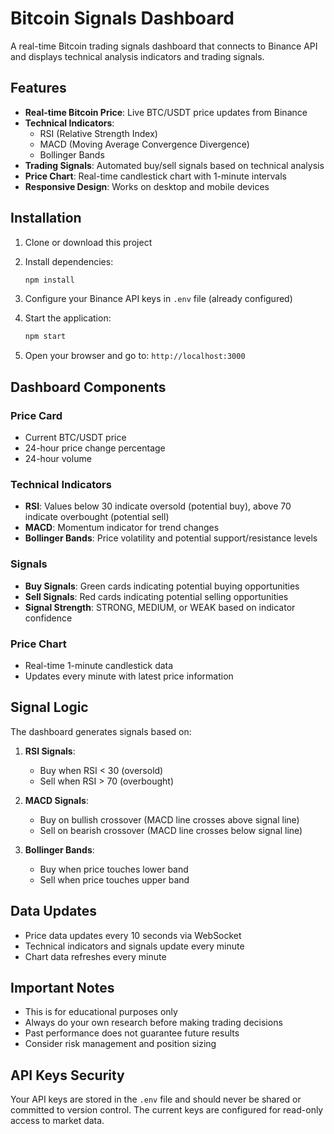 # Bitcoin Signals Dashboard

A real-time Bitcoin trading signals dashboard that connects to Binance API and displays technical analysis indicators and trading signals.

## Features

- **Real-time Bitcoin Price**: Live BTC/USDT price updates from Binance
- **Technical Indicators**:
  - RSI (Relative Strength Index)
  - MACD (Moving Average Convergence Divergence)
  - Bollinger Bands
- **Trading Signals**: Automated buy/sell signals based on technical analysis
- **Price Chart**: Real-time candlestick chart with 1-minute intervals
- **Responsive Design**: Works on desktop and mobile devices

## Installation

1. Clone or download this project
2. Install dependencies:
   ```bash
   npm install
   ```

3. Configure your Binance API keys in `.env` file (already configured)

4. Start the application:
   ```bash
   npm start
   ```

5. Open your browser and go to: `http://localhost:3000`

## Dashboard Components

### Price Card
- Current BTC/USDT price
- 24-hour price change percentage
- 24-hour volume

### Technical Indicators
- **RSI**: Values below 30 indicate oversold (potential buy), above 70 indicate overbought (potential sell)
- **MACD**: Momentum indicator for trend changes
- **Bollinger Bands**: Price volatility and potential support/resistance levels

### Signals
- **Buy Signals**: Green cards indicating potential buying opportunities
- **Sell Signals**: Red cards indicating potential selling opportunities
- **Signal Strength**: STRONG, MEDIUM, or WEAK based on indicator confidence

### Price Chart
- Real-time 1-minute candlestick data
- Updates every minute with latest price information

## Signal Logic

The dashboard generates signals based on:

1. **RSI Signals**:
   - Buy when RSI < 30 (oversold)
   - Sell when RSI > 70 (overbought)

2. **MACD Signals**:
   - Buy on bullish crossover (MACD line crosses above signal line)
   - Sell on bearish crossover (MACD line crosses below signal line)

3. **Bollinger Bands**:
   - Buy when price touches lower band
   - Sell when price touches upper band

## Data Updates

- Price data updates every 10 seconds via WebSocket
- Technical indicators and signals update every minute
- Chart data refreshes every minute

## Important Notes

- This is for educational purposes only
- Always do your own research before making trading decisions
- Past performance does not guarantee future results
- Consider risk management and position sizing

## API Keys Security

Your API keys are stored in the `.env` file and should never be shared or committed to version control. The current keys are configured for read-only access to market data.